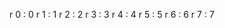 r          0 :   0
r          1 :   1
r          2 :   2
r          3 :   3
r          4 :   4
r          5 :   5
r          6 :   6
r          7 :   7